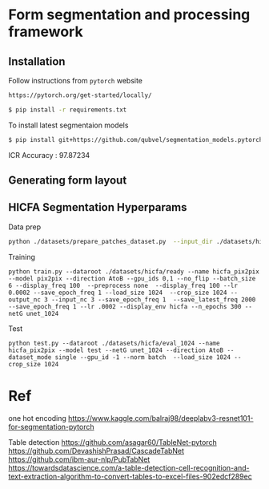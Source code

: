 # Form segmentation and processing framework


## Installation 

Follow instructions from `pytorch` website

```sh
https://pytorch.org/get-started/locally/
```

```sh
$ pip install -r requirements.txt
```


To install latest segmentaion models


```sh
$ pip install git+https://github.com/qubvel/segmentation_models.pytorch
```


ICR Accuracy : 97.87234

## Generating form layout 

## HICFA Segmentation Hyperparams

Data prep

```sh
python ./datasets/prepare_patches_dataset.py  --input_dir ./datasets/hicfa --output_dir ./datasets/hicfa/ready
```

Training

```
python train.py --dataroot ./datasets/hicfa/ready --name hicfa_pix2pix --model pix2pix --direction AtoB --gpu_ids 0,1 --no_flip --batch_size 6 --display_freq 100  --preprocess none  --display_freq 100 --lr 0.0002 --save_epoch_freq 1 --load_size 1024  --crop_size 1024 --output_nc 3 --input_nc 3 --save_epoch_freq 1  --save_latest_freq 2000 --save_epoch_freq 1 --lr .0002 --display_env hicfa --n_epochs 300 --netG unet_1024 
```

Test 

```
python test.py --dataroot ./datasets/hicfa/eval_1024 --name hicfa_pix2pix --model test --netG unet_1024 --direction AtoB --dataset_mode single --gpu_id -1 --norm batch  --load_size 1024 --crop_size 1024
```

# Ref

one hot encoding
https://www.kaggle.com/balraj98/deeplabv3-resnet101-for-segmentation-pytorch

Table detection
https://github.com/asagar60/TableNet-pytorch
https://github.com/DevashishPrasad/CascadeTabNet
https://github.com/ibm-aur-nlp/PubTabNet
https://towardsdatascience.com/a-table-detection-cell-recognition-and-text-extraction-algorithm-to-convert-tables-to-excel-files-902edcf289ec